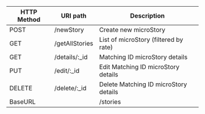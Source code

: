 | HTTP Method | URI path            | Description                           |
|-------------|---------------------|---------------------------------------|
| POST        | /newStory           | Create new microStory                 |
| GET         | /getAllStories      | List of microStory (filtered by rate) |
| GET         | /details/:_id       | Matching ID microStory details        |
| PUT         | /edit/:_id          | Edit Matching ID microStory details   |
| DELETE      | /delete/:_id        | Delete Matching ID microStory details |
| BaseURL     |                     | /stories                              |